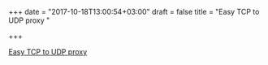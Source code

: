+++
date = "2017-10-18T13:00:54+03:00"
draft = false
title = "Easy TCP to UDP proxy  "

+++

<p><a href="https://github.com/microwaves/truck">Easy TCP to UDP proxy  </a></p>
